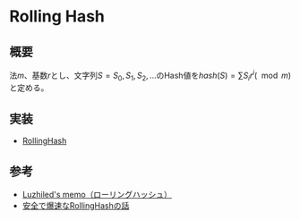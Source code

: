 # Rolling Hash
## 概要
法$m$、基数$r$とし、文字列$S=S_0,S_1,S_2,...$のHash値を$hash(S)=\sum S_ir^i (\mod m)$と定める。

## 実装
- [RollingHash](https://github.com/shu8Cream/algorithm/blob/main/String/RollingHash/rolling_hash.cpp)

## 参考
- [Luzhiled's memo（ローリングハッシュ）](https://ei1333.github.io/luzhiled/snippets/string/rolling-hash.html)
- [安全で爆速なRollingHashの話](https://qiita.com/keymoon/items/11fac5627672a6d6a9f6)
